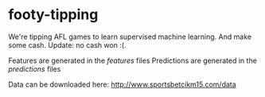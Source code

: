 # footy-tipping

We're tipping AFL games to learn supervised machine learning. And make some cash. Update: no cash won :(.

Features are generated in the _features_ files
Predictions are generated in the _predictions_ files

Data can be downloaded here: http://www.sportsbetcikm15.com/data
